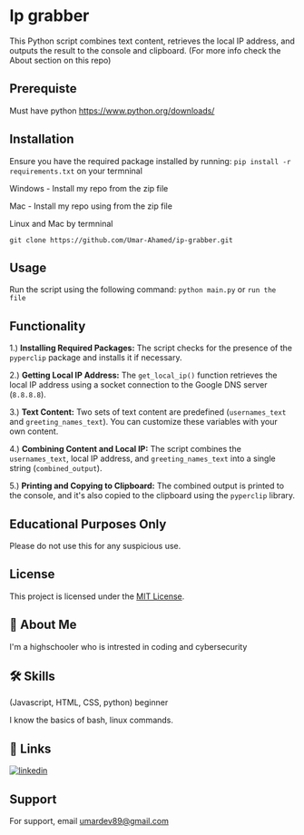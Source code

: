 
# Ip grabber

This Python script combines text content, retrieves the local IP address, and outputs the result to the console and clipboard. (For more info check the About section on this repo)

## Prerequiste
Must have python https://www.python.org/downloads/

## Installation

Ensure you have the required package installed by running: ```pip install -r requirements.txt``` on your termninal

Windows - Install my repo from the zip file

Mac - Install my repo using from the zip file

Linux and Mac by termninal
```
git clone https://github.com/Umar-Ahamed/ip-grabber.git
```

## Usage

Run the script using the following command: `python main.py` or `run the file`

## Functionality
   
1.) **Installing Required Packages:**
   The script checks for the presence of the `pyperclip` package and installs it if necessary.

2.) **Getting Local IP Address:**
   The `get_local_ip()` function retrieves the local IP address using a socket connection to the Google DNS server (`8.8.8.8`).

3.) **Text Content:**
   Two sets of text content are predefined (`usernames_text` and `greeting_names_text`). You can customize these variables with your own content.

4.) **Combining Content and Local IP:**
   The script combines the `usernames_text`, local IP address, and `greeting_names_text` into a single string (`combined_output`).

5.)
**Printing and Copying to Clipboard:**
   The combined output is printed to the console, and it's also copied to the clipboard using the `pyperclip` library.

## Educational Purposes Only
Please do not use this for any suspicious use.

## License

This project is licensed under the [MIT License](LICENSE).


## 🚀 About Me
I'm a highschooler who is intrested in coding and cybersecurity


## 🛠 Skills
(Javascript, HTML, CSS, python) beginner

I know the basics of bash, linux commands.


## 🔗 Links

[![linkedin](https://img.shields.io/badge/linkedin-0A66C2?style=for-the-badge&logo=linkedin&logoColor=white)](https://www.linkedin.com/in/umar-ahamed-50a7b6211/)

## Support

For support, email umardev89@gmail.com



